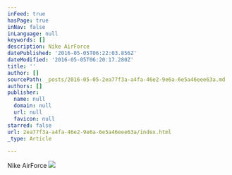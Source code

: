 ```yaml
---
inFeed: true
hasPage: true
inNav: false
inLanguage: null
keywords: []
description: Nike AirForce
datePublished: '2016-05-05T06:22:03.856Z'
dateModified: '2016-05-05T06:20:17.280Z'
title: ''
author: []
sourcePath: _posts/2016-05-05-2ea77f3a-a4fa-46e2-9e6a-6e5a46eee63a.md
authors: []
publisher:
  name: null
  domain: null
  url: null
  favicon: null
starred: false
url: 2ea77f3a-a4fa-46e2-9e6a-6e5a46eee63a/index.html
_type: Article

---
```

Nike AirForce
![](https://the-grid-user-content.s3-us-west-2.amazonaws.com/4fab652a-3c84-488d-b006-36ee159069db.jpg)